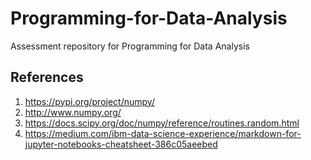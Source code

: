 # Programming-for-Data-Analysis
Assessment repository for Programming for Data Analysis





## References
1. https://pypi.org/project/numpy/
2. http://www.numpy.org/
3. https://docs.scipy.org/doc/numpy/reference/routines.random.html
4. https://medium.com/ibm-data-science-experience/markdown-for-jupyter-notebooks-cheatsheet-386c05aeebed



